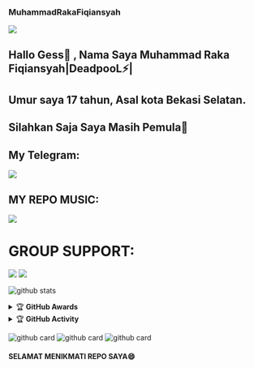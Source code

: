 ### MuhammadRakaFiqiansyah
<img src="https://telegra.ph/file/4c83c3a99d035598533b8.gif">

## Hallo Gess👋 , Nama Saya Muhammad Raka Fiqiansyah|DeadpooL⚡|

## Umur saya 17 tahun, Asal kota Bekasi Selatan.

## Silahkan Saja Saya Masih Pemula🙂

## My Telegram:

[<img src="https://media0.giphy.com/media/ya4eevXU490Iw/giphy.gif">](https://t.me/ImTheLastKingMs)

## MY REPO MUSIC:

[<img src="https://media0.giphy.com/media/du3J3cXyzhj75IOgvA/giphy.gif">](https://github.com/Rakaxyxz/RaXsMusic)

# GROUP SUPPORT:

<a href="https://t.me/joinsiniiajg" target="blank"><img src="https://img.shields.io/badge/ALAHSIABOI-green?style=flat&logo=telegram" /></a>
<a href="https://t.me/thiswirosableng" target="blank"><img src="https://img.shields.io/badge/WIRO SABLENG ALIANSI-black?style=flat&logo=telegram" /></a>


![github stats](https://github-readme-stats.vercel.app/api?username=Rakaxyxz&show_icons=true&theme=radical)


</p>

<details>
    <summary>&#127942 <b>GitHub Awards</b></summary><br/>

![Github Trophy](https://github-profile-trophy.vercel.app/?username=Rakaxyxz)

</details>

<details>
    <summary>&#127942 <b>GitHub Activity</b></summary><br/>

![Metrics](https://metrics.lecoq.io/Rakaxyxz?template=classic&repositories.forks=true&languages=1&languages.colors=github&languages.threshold=0%25&config.timezone=Asia%2FJakarta)

</details>

![github card](https://github-readme-stats.vercel.app/api/pin/?username=Rakaxyxz&repo=RaxsMusic&theme=dark) 
![github card](https://github-readme-stats.vercel.app/api/pin/?username=Rakaxyxz&repo=RakaManage&theme=dark)
![github card](https://github-readme-stats.vercel.app/api/pin/?username=Rakaxyxz&repo=RaxFilm&theme=dark) 

#### SELAMAT MENIKMATI REPO SAYA😄
